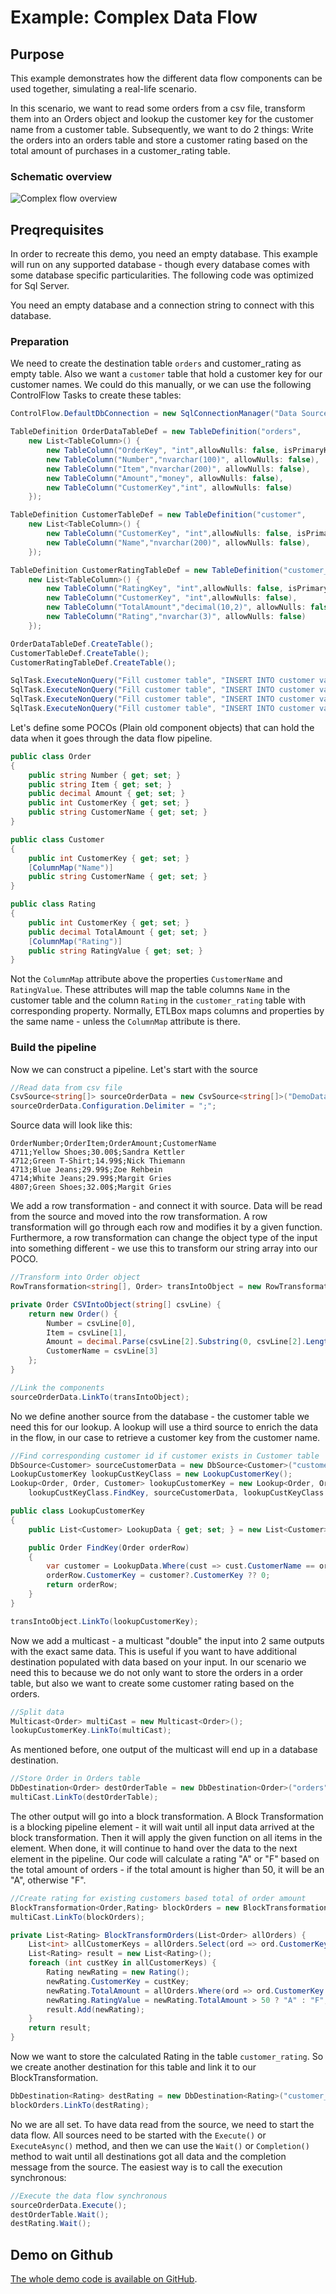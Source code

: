 # Example: Complex Data Flow

## Purpose

This example demonstrates how the different data flow components can be used together, simulating a
real-life scenario. 

In this scenario, we want to read some orders from a csv file,  transform them into an Orders object
and lookup the customer key for the customer name from a customer table.
Subsequently, we want to do 2 things: Write the orders into an orders table and store a customer rating
based on the total amount of purchases in a customer_rating table. 

### Schematic overview

![Complex flow overview](../../images/complex_flow.png)

## Preqrequisites

In order to recreate this demo, you need an empty database. This example will run on any supported database - 
though every database comes with some database specific particularities. The following code was optimized for Sql Server.

You need an empty database and a connection string to connect with this database.

### Preparation

We need to create the destination table `orders` and customer_rating as empty table. Also 
we want a `customer` table that hold a customer key for our customer names.
We could do this manually, or we can use the following ControlFlow Tasks to create these tables:

```C#
ControlFlow.DefaultDbConnection = new SqlConnectionManager("Data Source=.;Initial Catalog=demo;Integrated Security=false;User=sa;password=reallyStrongPwd123");

TableDefinition OrderDataTableDef = new TableDefinition("orders",
    new List<TableColumn>() {
        new TableColumn("OrderKey", "int",allowNulls: false, isPrimaryKey:true, isIdentity:true),
        new TableColumn("Number","nvarchar(100)", allowNulls: false),
        new TableColumn("Item","nvarchar(200)", allowNulls: false),
        new TableColumn("Amount","money", allowNulls: false),
        new TableColumn("CustomerKey","int", allowNulls: false)
    });

TableDefinition CustomerTableDef = new TableDefinition("customer",
    new List<TableColumn>() {
        new TableColumn("CustomerKey", "int",allowNulls: false, isPrimaryKey:true, isIdentity:true),
        new TableColumn("Name","nvarchar(200)", allowNulls: false),
    });

TableDefinition CustomerRatingTableDef = new TableDefinition("customer_rating",
    new List<TableColumn>() {
        new TableColumn("RatingKey", "int",allowNulls: false, isPrimaryKey:true, isIdentity:true),
        new TableColumn("CustomerKey", "int",allowNulls: false),
        new TableColumn("TotalAmount","decimal(10,2)", allowNulls: false),
        new TableColumn("Rating","nvarchar(3)", allowNulls: false)
    });

OrderDataTableDef.CreateTable();
CustomerTableDef.CreateTable();
CustomerRatingTableDef.CreateTable();

SqlTask.ExecuteNonQuery("Fill customer table", "INSERT INTO customer values('Sandra Kettler')");
SqlTask.ExecuteNonQuery("Fill customer table", "INSERT INTO customer values('Nick Thiemann')");
SqlTask.ExecuteNonQuery("Fill customer table", "INSERT INTO customer values('Zoe Rehbein')");
SqlTask.ExecuteNonQuery("Fill customer table", "INSERT INTO customer values('Margit Gries')");
```

Let's define some POCOs (Plain old component objects) that can hold the data when it goes through 
the data flow pipeline.

```C#
public class Order
{
    public string Number { get; set; }
    public string Item { get; set; }
    public decimal Amount { get; set; }
    public int CustomerKey { get; set; }
    public string CustomerName { get; set; }
}

public class Customer
{
    public int CustomerKey { get; set; }
    [ColumnMap("Name")]
    public string CustomerName { get; set; }
}

public class Rating
{
    public int CustomerKey { get; set; }
    public decimal TotalAmount { get; set; }
    [ColumnMap("Rating")]
    public string RatingValue { get; set; }
}
```

Not the `ColumnMap` attribute above the properties `CustomerName` and `RatingValue`. These attributes will
map the table columns `Name` in the customer table and the column `Rating` in the `customer_rating` table with
corresponding property. Normally, ETLBox maps columns and properties by the same name - unless the `ColumnMap` attribute 
is there. 

### Build the pipeline

Now we can construct a pipeline. Let's start with the source

```C#
//Read data from csv file
CsvSource<string[]> sourceOrderData = new CsvSource<string[]>("DemoData.csv");
sourceOrderData.Configuration.Delimiter = ";";
```

Source data will look like this:

```csv
OrderNumber;OrderItem;OrderAmount;CustomerName
4711;Yellow Shoes;30.00$;Sandra Kettler
4712;Green T-Shirt;14.99$;Nick Thiemann
4713;Blue Jeans;29.99$;Zoe Rehbein
4714;White Jeans;29.99$;Margit Gries
4807;Green Shoes;32.00$;Margit Gries
```

We add a row transformation - and connect it with source. 
Data will be read from the source and moved into the row transformation. 
A row transformation will go through each row and modifies it by a given function. 
Furthermore, a row transformation can change the object type of the input into something different - 
we use this to transform our string array into our POCO. 

```C#
//Transform into Order object
RowTransformation<string[], Order> transIntoObject = new RowTransformation<string[], Order>(CSVIntoObject);

private Order CSVIntoObject(string[] csvLine) {
    return new Order() {
        Number = csvLine[0],
        Item = csvLine[1],
        Amount = decimal.Parse(csvLine[2].Substring(0, csvLine[2].Length - 1), CultureInfo.GetCultureInfo("en-US")),
        CustomerName = csvLine[3]
    };
}

//Link the components
sourceOrderData.LinkTo(transIntoObject);
```

No we define another source from the database - the customer table we need this for our lookup. 
A lookup will use a third source to enrich the data in the flow, in our case to retrieve a customer key
 from the customer name.

```C#
//Find corresponding customer id if customer exists in Customer table
DbSource<Customer> sourceCustomerData = new DbSource<Customer>("customer");
LookupCustomerKey lookupCustKeyClass = new LookupCustomerKey();
Lookup<Order, Order, Customer> lookupCustomerKey = new Lookup<Order, Order, Customer>(
    lookupCustKeyClass.FindKey, sourceCustomerData, lookupCustKeyClass.LookupData);

public class LookupCustomerKey
{
    public List<Customer> LookupData { get; set; } = new List<Customer>();

    public Order FindKey(Order orderRow)
    {
        var customer = LookupData.Where(cust => cust.CustomerName == orderRow.CustomerName).FirstOrDefault();
        orderRow.CustomerKey = customer?.CustomerKey ?? 0;
        return orderRow;
    }
}

transIntoObject.LinkTo(lookupCustomerKey);
```

Now we add a multicast - a multicast "double" the input into 2 same outputs with the exact same data. 
This is useful if you want to have additional destination populated with data based on your input. 
In our scenario we need this to because we do not only want to store the orders in a order table, but also
we want to create some customer rating based on the orders. 

```C#
//Split data
Multicast<Order> multiCast = new Multicast<Order>();
lookupCustomerKey.LinkTo(multiCast);
```

As mentioned before, one output of the multicast will end up in a database destination. 

```C#
//Store Order in Orders table
DbDestination<Order> destOrderTable = new DbDestination<Order>("orders");
multiCast.LinkTo(destOrderTable);
```

The other output will go into a block transformation. A Block Transformation is a blocking pipeline element - 
it will wait until all input data arrived at the block transformation. Then it will apply the given 
function on all items in the element. When done, it will continue to hand over the data to the next element 
in the pipeline. 
Our code will calculate a rating "A" or "F" based on the total amount of orders - if the total amount is higher
than 50, it will be an "A", otherwise "F".

```C#
//Create rating for existing customers based total of order amount
BlockTransformation<Order,Rating> blockOrders = new BlockTransformation<Order,Rating>(BlockTransformOrders);
multiCast.LinkTo(blockOrders);

private List<Rating> BlockTransformOrders(List<Order> allOrders) {
    List<int> allCustomerKeys = allOrders.Select(ord => ord.CustomerKey).Distinct().ToList();
    List<Rating> result = new List<Rating>();
    foreach (int custKey in allCustomerKeys) {
        Rating newRating = new Rating();
        newRating.CustomerKey = custKey;
        newRating.TotalAmount = allOrders.Where(ord => ord.CustomerKey == custKey).Sum(ord => ord.Amount);
        newRating.RatingValue = newRating.TotalAmount > 50 ? "A" : "F";
        result.Add(newRating);
    }
    return result;
}
```

Now we want to store the calculated Rating in the table `customer_rating`. So we create another destination
for this table and link it to our BlockTransformation.

```C#
DbDestination<Rating> destRating = new DbDestination<Rating>("customer_rating");
blockOrders.LinkTo(destRating);
```

No we are all set. 
To have data read from the source, we need to start the data flow. 
All sources need to be started with the `Execute()` or `ExecuteAsync()` method,
and then we can use the `Wait()` or `Completion()` method to wait until all destinations 
got all data and the completion message from the source.
The easiest way is to call the execution synchronous:

```C#
//Execute the data flow synchronous
sourceOrderData.Execute();
destOrderTable.Wait();
destRating.Wait();
```

## Demo on Github

[The whole demo code is available on GitHub](https://github.com/roadrunnerlenny/etlboxdemo/tree/master/ComplexFlow). 




